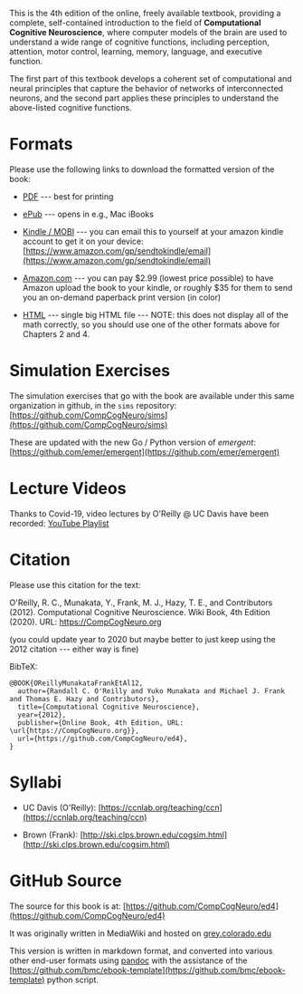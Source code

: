 This is the 4th edition of the online, freely available textbook, providing a complete, self-contained introduction to the field of **Computational Cognitive Neuroscience**, where computer models of the brain are used to understand a wide range of cognitive functions, including perception, attention, motor control, learning, memory, language, and executive function.

The first part of this textbook develops a coherent set of computational and neural principles that capture the behavior of networks of interconnected neurons, and the second part applies these principles to understand the above-listed cognitive functions.

# Formats

Please use the following links to download the formatted version of the book:

* [PDF](https://github.com/CompCogNeuro/ed4/releases/download/v1.0.0/ccnbook_ed4.pdf) --- best for printing

* [ePub](https://github.com/CompCogNeuro/ed4/releases/download/v1.0.0/ccnbook_ed4.epub) --- opens in e.g., Mac iBooks

* [Kindle / MOBI](https://github.com/CompCogNeuro/ed4/releases/download/v1.0.0/ccnbook_ed4.mobi) --- you can email this to yourself at your amazon kindle account to get it on your device: [https://www.amazon.com/gp/sendtokindle/email](https://www.amazon.com/gp/sendtokindle/email)

* [Amazon.com](https://www.amazon.com//dp/B007H9YWAG) --- you can pay $2.99 (lowest price possible) to have Amazon upload the book to your kindle, or roughly $35 for them to send you an on-demand paperback print version (in color)

* [HTML](https://github.com/CompCogNeuro/ed4/releases/download/v1.0.0/ccnbook_ed4.html) --- single big HTML file --- NOTE: this does not display all of the math correctly, so you should use one of the other formats above for Chapters 2 and 4.

# Simulation Exercises

The simulation exercises that go with the book are available under this same organization in github, in the `sims` repository: [https://github.com/CompCogNeuro/sims](https://github.com/CompCogNeuro/sims)

These are updated with the new Go / Python version of *emergent*: [https://github.com/emer/emergent](https://github.com/emer/emergent)

# Lecture Videos

Thanks to Covid-19, video lectures by O'Reilly @ UC Davis have been recorded: [YouTube Playlist](https://www.youtube.com/playlist?list=PLu02O8xRZn7xtNx03Rlq6xMRdYcQgEpar)

# Citation

Please use this citation for the text:

O'Reilly, R. C., Munakata, Y., Frank, M. J., Hazy, T. E., and Contributors (2012). Computational Cognitive Neuroscience. Wiki Book, 4th Edition (2020). URL: https://CompCogNeuro.org

(you could update year to 2020 but maybe better to just keep using the 2012 citation --- either way is fine)

BibTeX:

```
@BOOK{OReillyMunakataFrankEtAl12,
  author={Randall C. O'Reilly and Yuko Munakata and Michael J. Frank and Thomas E. Hazy and Contributors},
  title={Computational Cognitive Neuroscience},
  year={2012},
  publisher={Online Book, 4th Edition, URL: \url{https://CompCogNeuro.org}},
  url={https://github.com/CompCogNeuro/ed4},
}
```

# Syllabi

* UC Davis (O'Reilly): [https://ccnlab.org/teaching/ccn](https://ccnlab.org/teaching/ccn)

* Brown (Frank): [http://ski.clps.brown.edu/cogsim.html](http://ski.clps.brown.edu/cogsim.html)

# GitHub Source

The source for this book is at: [https://github.com/CompCogNeuro/ed4](https://github.com/CompCogNeuro/ed4)

It was originally written in MediaWiki and hosted on [grey.colorado.edu]([https://grey.colorado.edu/CompCogNeuro/index.php/CCNBook/Main)

This version is written in markdown format, and converted into various other end-user formats using [pandoc](https://pandoc.org/index.html) with the assistance of the [https://github.com/bmc/ebook-template](https://github.com/bmc/ebook-template) python script.

